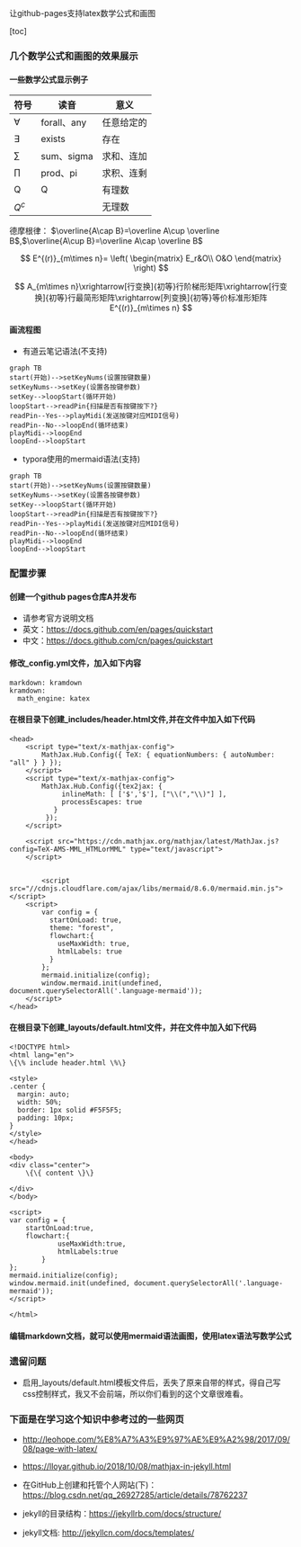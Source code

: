 
让github-pages支持latex数学公式和画图

[toc]

### 几个数学公式和画图的效果展示
#### 一些数学公式显示例子

符号|读音|意义
|---|---|---|
$\forall$|forall、any|任意给定的
$\exists$|exists|存在
$\sum$|sum、sigma|求和、连加
$\prod$|prod、pi|求积、连剩
Q|Q|有理数
$Q^c$||无理数

德摩根律： $\overline{A\cap B}=\overline A\cup \overline B$,$\overline{A\cup B}=\overline A\cap \overline B$

$$
E^{(r)}_{m\times n}=
\left(
\begin{matrix}
E_r&O\\
O&O
\end{matrix}
\right)
$$

$$
A_{m\times n}\xrightarrow[行变换]{初等}行阶梯形矩阵\xrightarrow[行变换]{初等}行最简形矩阵\xrightarrow[列变换]{初等}等价标准形矩阵E^{(r)}_{m\times n}
$$

#### 画流程图

+ 有道云笔记语法(不支持)

```
graph TB
start(开始)-->setKeyNums(设置按键数量)
setKeyNums-->setKey(设置各按键参数)
setKey-->loopStart(循环开始)
loopStart-->readPin{扫描是否有按键按下?}
readPin--Yes-->playMidi(发送按键对应MIDI信号)
readPin--No-->loopEnd(循环结束)
playMidi-->loopEnd
loopEnd-->loopStart

```

+ typora使用的mermaid语法(支持)

```mermaid
graph TB
start(开始)-->setKeyNums(设置按键数量)
setKeyNums-->setKey(设置各按键参数)
setKey-->loopStart(循环开始)
loopStart-->readPin{扫描是否有按键按下?}
readPin--Yes-->playMidi(发送按键对应MIDI信号)
readPin--No-->loopEnd(循环结束)
playMidi-->loopEnd
loopEnd-->loopStart
```

### 配置步骤
#### 创建一个github pages仓库A并发布
+ 请参考官方说明文档
+ 英文：https://docs.github.com/en/pages/quickstart
+ 中文：https://docs.github.com/cn/pages/quickstart

#### 修改_config.yml文件，加入如下内容
```
markdown: kramdown
kramdown:
  math_engine: katex
```

#### 在根目录下创建_includes/header.html文件,并在文件中加入如下代码
```
<head>
	<script type="text/x-mathjax-config"> 
   		MathJax.Hub.Config({ TeX: { equationNumbers: { autoNumber: "all" } } }); 
   	</script>
    <script type="text/x-mathjax-config">
    	MathJax.Hub.Config({tex2jax: {
             inlineMath: [ ['$','$'], ["\\(","\\)"] ],
             processEscapes: true
           }
         });
    </script>
    
    <script src="https://cdn.mathjax.org/mathjax/latest/MathJax.js?config=TeX-AMS-MML_HTMLorMML" type="text/javascript">
    </script>
	
	
    	<script src="//cdnjs.cloudflare.com/ajax/libs/mermaid/8.6.0/mermaid.min.js"></script>
	<script>
		var config = {
		  startOnLoad: true,
		  theme: "forest",
		  flowchart:{
		    useMaxWidth: true,
		    htmlLabels: true
		  }
		};
		mermaid.initialize(config);
		window.mermaid.init(undefined, document.querySelectorAll('.language-mermaid'));
	</script>
</head>
```
#### 在根目录下创建_layouts/default.html文件，并在文件中加入如下代码
```
<!DOCTYPE html>
<html lang="en">
\{\% include header.html \%\}

<style>
.center {
  margin: auto;
  width: 50%;
  border: 1px solid #F5F5F5;
  padding: 10px;
}
</style>
</head>

<body>	
<div class="center">
    \{\{ content \}\}	

</div>
</body>

<script>
var config = {
    startOnLoad:true,
    flowchart:{
            useMaxWidth:true,
            htmlLabels:true
        }
};
mermaid.initialize(config);
window.mermaid.init(undefined, document.querySelectorAll('.language-mermaid'));
</script>

</html>
```

#### 编辑markdown文档，就可以使用mermaid语法画图，使用latex语法写数学公式

### 遗留问题
+ 启用_layouts/default.html模板文件后，丢失了原来自带的样式，得自己写css控制样式，我又不会前端，所以你们看到的这个文章很难看。

### 下面是在学习这个知识中参考过的一些网页

+ http://leohope.com/%E8%A7%A3%E9%97%AE%E9%A2%98/2017/09/08/page-with-latex/

+ https://lloyar.github.io/2018/10/08/mathjax-in-jekyll.html

+ 在GitHub上创建和托管个人网站(下)：https://blog.csdn.net/qq_26927285/article/details/78762237


+ jekyll的目录结构：https://jekyllrb.com/docs/structure/


+ jekyll文档:
http://jekyllcn.com/docs/templates/
